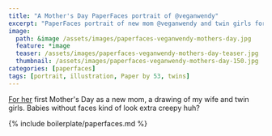 ```yaml
---
title: "A Mother's Day PaperFaces portrait of @veganwendy"
excerpt: "PaperFaces portrait of new mom @veganwendy and twin girls for Mother's Day."
image: 
  path: &image /assets/images/paperfaces-veganwendy-mothers-day.jpg 
  feature: *image
  teaser: /assets/images/paperfaces-veganwendy-mothers-day-teaser.jpg
  thumbnail: /assets/images/paperfaces-veganwendy-mothers-day-150.jpg
categories: [paperfaces]
tags: [portrait, illustration, Paper by 53, twins]
---
```


[For her](http://2littlerosebuds.com) first Mother's Day as a new mom, a drawing of my wife and twin girls. Babies without faces kind of look extra creepy huh?

{% include boilerplate/paperfaces.md %}
